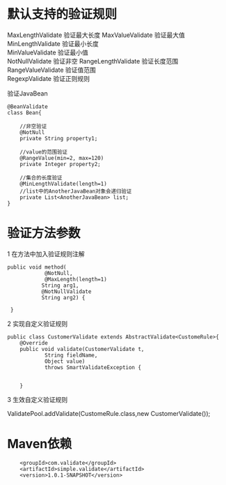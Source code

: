 
# 默认支持的验证规则

MaxLengthValidate           验证最大长度
MaxValueValidate	        验证最大值	
MinLengthValidate        	验证最小长度	
MinValueValidate        	验证最小值	
NotNullValidate	            验证非空
RangeLengthValidate	        验证长度范围	
RangeValueValidate	        验证值范围	
RegexpValidate	            验证正则规则


验证JavaBean

```
@BeanValidate
class Bean{
    
    //非空验证
    @NotNull
    private String property1;
     
    //value的范围验证
    @RangeValue(min=2, max=120)
    private Integer property2;
 
    //集合的长度验证
    @MinLengthValidate(length=1)
    //list中的AnotherJavaBean对象会递归验证
    private List<AnotherJavaBean> list;
}

```

# 验证方法参数

1 在方法中加入验证规则注解

``` 
public void method(
            @NotNull,
            @MaxLength(length=1)
           String arg1,
           @NotNullValidate
           String arg2) {
    
 }
```

2 实现自定义验证规则

```
public class CustomerValidate extends AbstractValidate<CustomeRule>{
    @Override
    public void validate(CustomerValidate t,
            String fieldName,
            Object value)
            throws SmartValidateException {
             
        
    }
```

3 生效自定义验证规则

ValidatePool.addValidate(CustomeRule.class,new CustomerValidate());


# Maven依赖

```
    <groupId>com.validate</groupId>
    <artifactId>simple.validate</artifactId>
    <version>1.0.1-SNAPSHOT</version>
```